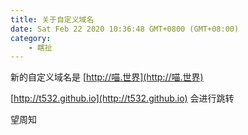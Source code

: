 ```yaml
---
title: 关于自定义域名
date: Sat Feb 22 2020 10:36:48 GMT+0800 (GMT+08:00)
category:
    - 瞎扯
---
```


新的自定义域名是 [http://喵.世界](http://喵.世界)

[http://t532.github.io](http://t532.github.io) 会进行跳转

望周知

